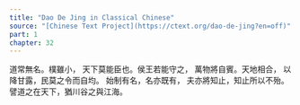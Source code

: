 ```yaml
---
title: "Dao De Jing in Classical Chinese"
source: "[Chinese Text Project](https://ctext.org/dao-de-jing?en=off)"
part: 1
chapter: 32
---
```

道常無名。樸雖小，
天下莫能臣也。侯王若能守之，
萬物將自賓。天地相合，
以降甘露，民莫之令而自均。
始制有名，名亦既有，
夫亦將知止，知止所以不殆。
譬道之在天下，猶川谷之與江海。